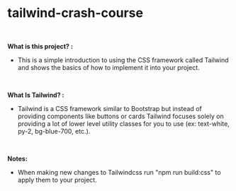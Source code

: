 # tailwind-crash-course

<br>

<strong>What is this project? :</strong>

- This is a simple introduction to using the CSS framework called Tailwind and shows the basics of how to implement it into your project.

<br>

**What Is Tailwind? :**

- Tailwind is a CSS framework similar to Bootstrap but instead of providing components like buttons or cards Tailwind focuses solely on providing a lot of lower level utility classes for you to use (ex: text-white, py-2, bg-blue-700, etc.).

<br>

**Notes:**

- When making new changes to Tailwindcss run "npm run build:css" to apply them to your project.

